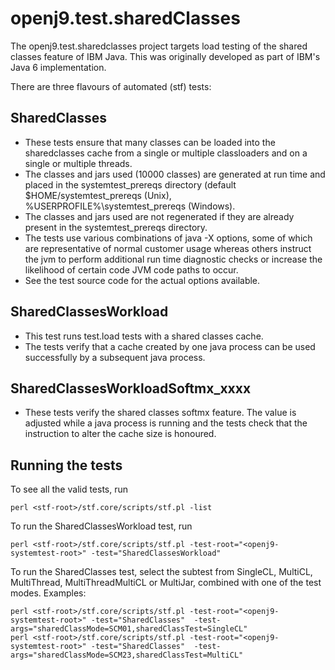 <!--
Copyright (c) 2017, 2021 IBM Corp. and others

This program and the accompanying materials are made available under
the terms of the Eclipse Public License 2.0 which accompanies this
distribution and is available at https://www.eclipse.org/legal/epl-2.0/
or the Apache License, Version 2.0 which accompanies this distribution and
is available at https://www.apache.org/licenses/LICENSE-2.0.

This Source Code may also be made available under the following
Secondary Licenses when the conditions for such availability set
forth in the Eclipse Public License, v. 2.0 are satisfied: GNU
General Public License, version 2 with the GNU Classpath
Exception [1] and GNU General Public License, version 2 with the
OpenJDK Assembly Exception [2].

[1] https://www.gnu.org/software/classpath/license.html
[2] http://openjdk.java.net/legal/assembly-exception.html

SPDX-License-Identifier: EPL-2.0 OR Apache-2.0 OR GPL-2.0 WITH Classpath-exception-2.0 OR LicenseRef-GPL-2.0 WITH Assembly-exception
-->
# openj9.test.sharedClasses

The openj9.test.sharedclasses project targets load testing of the shared classes feature of IBM Java.  This was originally developed as part of IBM's Java 6 implementation.

There are three flavours of automated (stf) tests:
## SharedClasses
- These tests ensure that many classes can be loaded into the sharedclasses cache from a single or multiple classloaders and on a single or multiple threads.
- The classes and jars used (10000 classes) are generated at run time and placed in the systemtest_prereqs directory (default $HOME/systemtest_prereqs (Unix), %USERPROFILE%\systemtest_prereqs (Windows).
- The classes and jars used are not regenerated if they are already present in the systemtest_prereqs directory.
- The tests use various combinations of java -X options, some of which are representative of normal customer usage whereas others instruct the jvm to perform additional run time diagnostic checks or increase the likelihood of certain code JVM code paths to occur.
- See the test source code for the actual options available.
 
## SharedClassesWorkload
- This test runs test.load tests with a shared classes cache.
- The tests verify that a cache created by one java process can be used successfully by a subsequent java process.

## SharedClassesWorkloadSoftmx_xxxx
- These tests verify the shared classes softmx feature.  The value is adjusted while a java process is running and the tests check that the instruction to alter the cache size is honoured.

## Running the tests
To see all the valid tests, run

```
perl <stf-root>/stf.core/scripts/stf.pl -list
```

To run the SharedClassesWorkload test, run

```
perl <stf-root>/stf.core/scripts/stf.pl -test-root="<openj9-systemtest-root>" -test="SharedClassesWorkload"
```

To run the SharedClasses test, select the subtest from SingleCL, MultiCL, MultiThread, MultiThreadMultiCL or MultiJar, combined with one of the test modes.  Examples:

```
perl <stf-root>/stf.core/scripts/stf.pl -test-root="<openj9-systemtest-root>" -test="SharedClasses"  -test-args="sharedClassMode=SCM01,sharedClassTest=SingleCL"
perl <stf-root>/stf.core/scripts/stf.pl -test-root="<openj9-systemtest-root>" -test="SharedClasses"  -test-args="sharedClassMode=SCM23,sharedClassTest=MultiCL"
```
